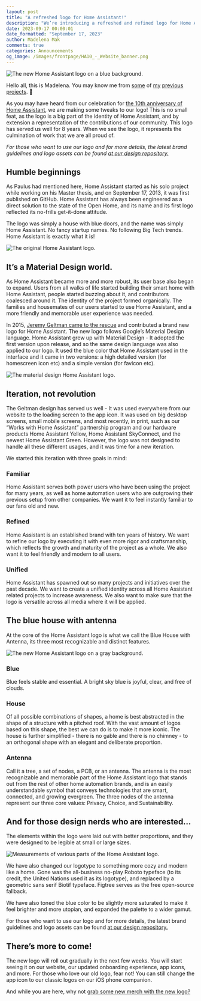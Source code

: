 ```yaml
---
layout: post
title: "A refreshed logo for Home Assistant!"
description: "We’re introducing a refreshed and refined logo for Home Assistant that feels familiar. We will be rolling it out in the next couple of weeks."
date: 2023-09-17 00:00:01
date_formatted: "September 17, 2023"
author: Madelena Mak
comments: true
categories: Announcements
og_image: /images/frontpage/HA10_-_Website_banner.png
---
```


<img class='no-shadow' src='/images/blog/2023-09-ha10/logo-cover.png' alt='The new Home Assistant logo on a blue background.'>

Hello all, this is Madelena. You may know me from [some](https://www.reddit.com/r/homeassistant/comments/uc79cv/a_maximalist_approach_on_designing_the_ha/) of [my](https://www.reddit.com/r/homeassistant/comments/vncni6/eink_displays_are_great_for_blending_in_with_the/) [previous](https://madelenamak.com/design/) [projects](https://github.com/Madelena). 🙂

As you may have heard from our celebration for [the 10th anniversary of Home Assistant](/blog/2023/09/17/10-years-home-assistant/), we are making some tweaks to our logo! This is no small feat, as the logo is a big part of the identity of Home Assistant, and by extension a representation of the contributions of our community. This logo has served us well for 8 years. When we see the logo, it represents the culmination of work that we are all proud of.

_For those who want to use our logo and for more details, the latest brand guidelines and logo assets can be found [at our design repository.](https://design.home-assistant.io/#brand/logo)_

<!--more-->

## Humble beginnings

As Paulus had mentioned here, Home Assistant started as his solo project while working on his Master thesis, and on September 17, 2013, it was first published on GitHub. Home Assistant has always been engineered as a direct solution to the state of the Open Home, and its name and its first logo reflected its no-frills get-it-done attitude.

The logo was simply a house with blue doors, and the name was simply Home Assistant. No fancy startup names. No following Big Tech trends. Home Assistant is exactly what it is!

<img class='no-shadow' src='/images/blog/2023-09-ha10/logo 1.png' alt='The original Home Assistant logo.'>

## It’s a Material Design world.

As Home Assistant became more and more robust, its user base also began to expand. Users from all walks of life started building their smart home with Home Assistant, people started buzzing about it, and contributors coalesced around it. The identity of the project formed organically. The families and housemates of our users started to use Home Assistant, and a more friendly and memorable user experience was needed.

In 2015, [Jeremy Geltman came to the rescue](/blog/2015/03/08/new-logo/) and contributed a brand new logo for Home Assistant. The new logo follows Google’s Material Design language. Home Assistant grew up with Material Design - It adopted the first version upon release, and so the same design language was also applied to our logo. It used the blue color that Home Assistant used in the interface and it came in two versions: a high detailed version (for homescreen icon etc) and a simple version (for favicon etc).

<img class='no-shadow' src='/images/blog/2023-09-ha10/logo 2.png' alt='The material design Home Assistant logo.'>

## Iteration, not revolution

The Geltman design has served us well - It was used everywhere from our website to the loading screen to the app icon. It was used on big desktop screens, small mobile screens, and most recently, in print, such as our “Works with Home Assistant” partnership program and our hardware products Home Assistant Yellow, Home Assistant SkyConnect, and the newest Home Assistant Green. However, the logo was not designed to handle all these different usages, and it was time for a new iteration.

We started this iteration with three goals in mind:

### Familiar

Home Assistant serves both power users who have been using the project for many years, as well as home automation users who are outgrowing their previous setup from other companies. We want it to feel instantly familiar to our fans old and new.

### Refined

Home Assistant is an established brand with ten years of history. We want to refine our logo by executing it with even more rigor and craftsmanship, which reflects the growth and maturity of the project as a whole. We also want it to feel friendly and modern to all users.

### Unified

Home Assistant has spawned out so many projects and initiatives over the past decade. We want to create a unified identity across all Home Assistant related projects to increase awareness. We also want to make sure that the logo is versatile across all media where it will be applied.

## The blue house with antenna

At the core of the Home Assistant logo is what we call the Blue House with Antenna, its three most recognizable and distinct features.

<img class='no-shadow' src='/images/blog/2023-09-ha10/home-assistant-logo-new.png' alt='The new Home Assistant logo on a gray background.'>

### Blue

Blue feels stable and essential. A bright sky blue is joyful, clear, and free of clouds.

### House

Of all possible combinations of shapes, a home is best abstracted in the shape of a structure with a pitched roof. With the vast amount of logos based on this shape, the best we can do is to make it more iconic. The house is further simplified - there is no gable and there is no chimney - to an orthogonal shape with an elegant and deliberate proportion.

### Antenna

Call it a tree, a set of nodes, a PCB, or an antenna. The antenna is the most recognizable and memorable part of the Home Assistant logo that stands out from the rest of other home automation brands, and is an easily understandable symbol that conveys technologies that are smart, connected, and growing evergreen. The three nodes of the antenna represent our three core values: Privacy, Choice, and Sustainability.

## And for those design nerds who are interested…

The elements within the logo were laid out with better proportions, and they were designed to be legible at small or large sizes.

<img class='no-shadow' src='/images/blog/2023-09-ha10/home-assistant-logo-spec.png' alt='Measurements of various parts of the Home Assistant logo.'>

We have also changed our logotype to something more cozy and modern like a home. Gone was the all-business no-play Roboto typeface (to its credit, the United Nations used it as its logotype), and replaced by a geometric sans serif Biotif typeface. Figtree serves as the free open-source fallback.

We have also toned the blue color to be slightly more saturated to make it feel brighter and more utopian, and expanded the palette to a wider gamut.

For those who want to use our logo and for more details, the latest brand guidelines and logo assets can be found [at our design repository.](https://design.home-assistant.io/#brand/logo)

## There’s more to come!

The new logo will roll out gradually in the next few weeks. You will start seeing it on our website, our updated onboarding experience, app icons, and more. For those who love our old logo, fear not! You can still change the app icon to our classic logos on our iOS phone companion.

And while you are here, why not [grab some new merch with the new logo?](https://home-assistant-store.creator-spring.com/)
